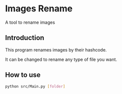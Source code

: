 # Images Rename

A tool to rename images

## Introduction

This program renames images by their hashcode.

It can be changed to rename any type of file you want.

## How to use

```bash
python src/Main.py [folder]
```

